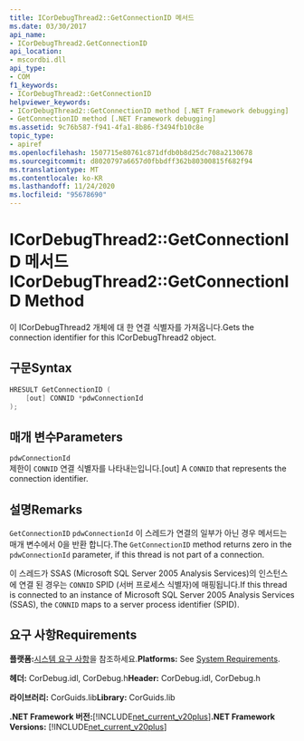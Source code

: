 ```yaml
---
title: ICorDebugThread2::GetConnectionID 메서드
ms.date: 03/30/2017
api_name:
- ICorDebugThread2.GetConnectionID
api_location:
- mscordbi.dll
api_type:
- COM
f1_keywords:
- ICorDebugThread2::GetConnectionID
helpviewer_keywords:
- ICorDebugThread2::GetConnectionID method [.NET Framework debugging]
- GetConnectionID method [.NET Framework debugging]
ms.assetid: 9c76b587-f941-4fa1-8b86-f3494fb10c8e
topic_type:
- apiref
ms.openlocfilehash: 1507715e80761c871dfdb0b8d25dc708a2130678
ms.sourcegitcommit: d8020797a6657d0fbbdff362b80300815f682f94
ms.translationtype: MT
ms.contentlocale: ko-KR
ms.lasthandoff: 11/24/2020
ms.locfileid: "95678690"
---
```

# <a name="icordebugthread2getconnectionid-method"></a><span data-ttu-id="420b0-102">ICorDebugThread2::GetConnectionID 메서드</span><span class="sxs-lookup"><span data-stu-id="420b0-102">ICorDebugThread2::GetConnectionID Method</span></span>

<span data-ttu-id="420b0-103">이 ICorDebugThread2 개체에 대 한 연결 식별자를 가져옵니다.</span><span class="sxs-lookup"><span data-stu-id="420b0-103">Gets the connection identifier for this ICorDebugThread2 object.</span></span>  
  
## <a name="syntax"></a><span data-ttu-id="420b0-104">구문</span><span class="sxs-lookup"><span data-stu-id="420b0-104">Syntax</span></span>  
  
```cpp  
HRESULT GetConnectionID (  
    [out] CONNID *pdwConnectionId  
);  
```  
  
## <a name="parameters"></a><span data-ttu-id="420b0-105">매개 변수</span><span class="sxs-lookup"><span data-stu-id="420b0-105">Parameters</span></span>  

 `pdwConnectionId`  
 <span data-ttu-id="420b0-106">제한이 `CONNID` 연결 식별자를 나타내는입니다.</span><span class="sxs-lookup"><span data-stu-id="420b0-106">[out] A `CONNID` that represents the connection identifier.</span></span>  
  
## <a name="remarks"></a><span data-ttu-id="420b0-107">설명</span><span class="sxs-lookup"><span data-stu-id="420b0-107">Remarks</span></span>  

 <span data-ttu-id="420b0-108">`GetConnectionID` `pdwConnectionId` 이 스레드가 연결의 일부가 아닌 경우 메서드는 매개 변수에서 0을 반환 합니다.</span><span class="sxs-lookup"><span data-stu-id="420b0-108">The `GetConnectionID` method returns zero in the `pdwConnectionId` parameter, if this thread is not part of a connection.</span></span>  
  
 <span data-ttu-id="420b0-109">이 스레드가 SSAS (Microsoft SQL Server 2005 Analysis Services)의 인스턴스에 연결 된 경우는 `CONNID` SPID (서버 프로세스 식별자)에 매핑됩니다.</span><span class="sxs-lookup"><span data-stu-id="420b0-109">If this thread is connected to an instance of Microsoft SQL Server 2005 Analysis Services (SSAS), the `CONNID` maps to a server process identifier (SPID).</span></span>  
  
## <a name="requirements"></a><span data-ttu-id="420b0-110">요구 사항</span><span class="sxs-lookup"><span data-stu-id="420b0-110">Requirements</span></span>  

 <span data-ttu-id="420b0-111">**플랫폼:**[시스템 요구 사항](../../get-started/system-requirements.md)을 참조하세요.</span><span class="sxs-lookup"><span data-stu-id="420b0-111">**Platforms:** See [System Requirements](../../get-started/system-requirements.md).</span></span>  
  
 <span data-ttu-id="420b0-112">**헤더:** CorDebug.idl, CorDebug.h</span><span class="sxs-lookup"><span data-stu-id="420b0-112">**Header:** CorDebug.idl, CorDebug.h</span></span>  
  
 <span data-ttu-id="420b0-113">**라이브러리:** CorGuids.lib</span><span class="sxs-lookup"><span data-stu-id="420b0-113">**Library:** CorGuids.lib</span></span>  
  
 <span data-ttu-id="420b0-114">**.NET Framework 버전:**[!INCLUDE[net_current_v20plus](../../../../includes/net-current-v20plus-md.md)]</span><span class="sxs-lookup"><span data-stu-id="420b0-114">**.NET Framework Versions:** [!INCLUDE[net_current_v20plus](../../../../includes/net-current-v20plus-md.md)]</span></span>
